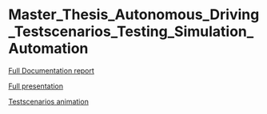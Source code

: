 # Master_Thesis_Autonomous_Driving_Testscenarios_Testing_Simulation_Automation

[Full Documentation report](../main/Master_Thesis_Sami_Dhiab_871321.pdf) </br>

[Full presentation](../main/Sami_Dhiab_Masterarbeit.pptx) </br>

[Testscenarios animation](../main/catalog_testcases.md) </br>

